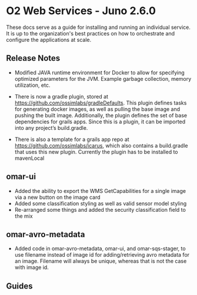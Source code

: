 # O2 Web Services - Juno 2.6.0

These docs serve as a guide for installing and running an individual service. It is up to the organization's best practices on how to orchestrate and configure the applications at scale.

## Release Notes

* Modified JAVA runtime environment for Docker to allow for specifying optimized parameters for the JVM. Example garbage collection, memory utilization, etc.

* There is now a gradle plugin, stored at https://github.com/ossimlabs/gradleDefaults. This plugin defines tasks for generating docker images, as well as pulling the base image and pushing the built image. Additionally, the plugin defines the set of base dependencies for grails apps. Since this is a plugin, it can be imported into any project’s build.gradle.

* There is also a template for a grails app repo at https://github.com/ossimlabs/icarus, which also contains a build.gradle that uses this new plugin. Currently the plugin has to be installed to mavenLocal

## omar-ui

* Added the ability to export the WMS GetCapabilities for a single image via a new button on the image card
* Added some classification styling as well as valid sensor model styling
* Re-arranged some things and added the security classification field to the mix

## omar-avro-metadata

* Added code in omar-avro-metadata, omar-ui, and omar-sqs-stager, to use filename instead of image id for adding/retrieving avro metadata for an image. Filename will always be unique, whereas that is not the case with image id.

## Guides
